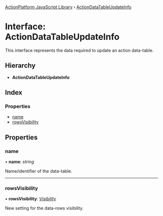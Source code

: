 [ActionPlatform JavaScript Library](../README.md) › [ActionDataTableUpdateInfo](actiondatatableupdateinfo.md)

# Interface: ActionDataTableUpdateInfo

This interface represents the data required to update an action data-table.

## Hierarchy

* **ActionDataTableUpdateInfo**

## Index

### Properties

* [name](actiondatatableupdateinfo.md#name)
* [rowsVisibility](actiondatatableupdateinfo.md#rowsvisibility)

## Properties

###  name

• **name**: *string*

Name/identifier of the data-table.

___

###  rowsVisibility

• **rowsVisibility**: *[Visibility](../enums/visibility.md)*

New setting for the data-rows visibility.

